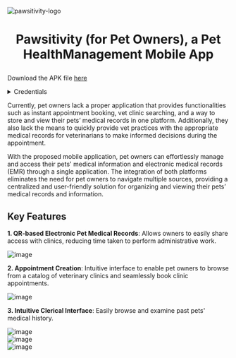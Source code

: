 ![pawsitivity-logo](https://github.com/user-attachments/assets/f2b2bfc3-3ec5-43e5-bb75-141fa9daed22)
# <p style="text-align: center;">Pawsitivity (for Pet Owners), a Pet HealthManagement Mobile App</p>
Download the APK file <a href="https://drive.google.com/file/d/1pyW9x2HafxhG1su5zGM79PAIYKKVsxmV/view?usp=sharing">here</a>
<br />
<details>
  <summary>Credentials</summary>
  Username: test@email.com
  <br />
  Password: Test123!
</details>

Currently, pet owners lack a proper application that provides functionalities such as instant appointment booking, vet clinic searching, and a way to store and view their pets’ medical records in one platform. Additionally, they also lack the means to quickly provide vet practices with the appropriate medical records for veterinarians to make informed decisions during the appointment.

With the proposed mobile application, pet owners can effortlessly manage and access their pets' medical information and electronic medical records (EMR) through a single application. The integration of both platforms eliminates the need for pet owners to navigate multiple sources, providing a centralized and user-friendly solution for organizing and viewing their pets’ medical records and information.

## Key Features
**1. QR-based Electronic Pet Medical Records**: Allows owners to easily share access with clinics, reducing time taken to perform administrative work.

![image](https://github.com/user-attachments/assets/4ead669f-e0b7-4694-96bc-80a7ce7adb5e)

**2. Appointment Creation**: Intuitive interface to enable pet owners to browse from a catalog of veterinary clinics and seamlessly book clinic appointments.

![image](https://github.com/user-attachments/assets/9ad5394f-ccf9-4572-a38c-6a759b86c5f2)

**3. Intuitive Clerical Interface**: Easily browse and examine past pets' medical history.

![image](https://github.com/user-attachments/assets/90921f4e-b03c-4334-9b11-b08ec7e57995)
<br />
![image](https://github.com/user-attachments/assets/1e1306a0-3633-46b2-b49a-dfe0c94d57ea)
<br />
![image](https://github.com/user-attachments/assets/73e615d5-4d67-4df2-a3d0-3b8e6ff496a7)
